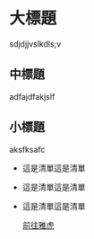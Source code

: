 # 大標題
sdjdjjvslkdls;v
## 中標題
adfajdfakjslf
## 小標題
aksfksafc
* 這是清單這是清單
* 這是清單這是清單
* 這是清單這是清單

  [前往雅虎](https;//tw.yahoo.com)
